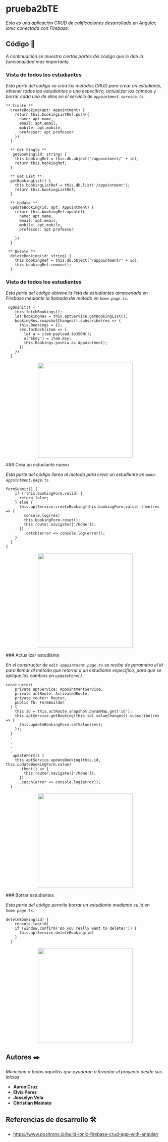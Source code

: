 



# prueba2bTE

_Esta es una aplicación CRUD de calificaciones desarrollada en Angular, ionic conectada con Firebase._

## Código  🚀

_A continuación se muestra ciertas partes del código que le dan la funcionalidad mas importante._

### Vista de todos los estudiantes

_Esta parte del código se crea los metodos CRUD para crear un estudiante, obtener todos los estudiantes o uno específico, actualizar los campos y borrar
cada uno de ellos en el servicio de `appointment.service.ts`._
```
** Create **
  createBooking(apt: Appointment) {
    return this.bookingListRef.push({
      name: apt.name,
      email: apt.email,
      mobile: apt.mobile,
      professor: apt.professor
    })
  }

  ** Get Single **
   getBooking(id: string) {
    this.bookingRef = this.db.object('/appointment/' + id);
    return this.bookingRef;
  }

  ** Get List **
  getBookingList() {
    this.bookingListRef = this.db.list('/appointment');
    return this.bookingListRef;
  }

  ** Update **
  updateBooking(id, apt: Appointment) {
    return this.bookingRef.update({
      name: apt.name,
      email: apt.email,
      mobile: apt.mobile,
      professor: apt.professor

    })
  }

 ** Delete **
  deleteBooking(id: string) {
    this.bookingRef = this.db.object('/appointment/' + id);
    this.bookingRef.remove();
  }
```

### Vista de todos los estudiantes

_Esta parte del código obtiene la lista de estudiantes almacenada en Firebase mediante la llamada del método en `home.page.ts`._
```
 ngOnInit() {
    this.fetchBookings();
    let bookingRes = this.aptService.getBookingList();
    bookingRes.snapshotChanges().subscribe(res => {
      this.Bookings = [];
      res.forEach(item => {
        let a = item.payload.toJSON();
        a['$key'] = item.key;
        this.Bookings.push(a as Appointment);
      })
    })
  }
```
<p align="center"> 
 <img src=" https://elvismpq.github.io/prueba2bTE/imagenes/Captura.png" width="300"/> 
</p> 
### Crea un estudiante nuevo

_Esta parte del código llama al metodo para crear un estudiante en `make-appointment.page.ts`._
```
formSubmit() {
    if (!this.bookingForm.valid) {
      return false;
    } else {
      this.aptService.createBooking(this.bookingForm.value).then(res => {
        console.log(res)
        this.bookingForm.reset();
        this.router.navigate(['/home']);
      })
        .catch(error => console.log(error));
    }
  }
}
```
<p align="center"> 
 <img src=" https://elvismpq.github.io/prueba2bTE/imagenes/Captura2.png" width="300"/> 
</p> 
### Actualizar estudiante

_En el constructor de `edit-appointment.page.ts` se recibe de parametro el id para llamar al método que retorna a un estudiante especifico, para que se aplique los cambios en `updateForm()`._
```
constructor(
    private aptService: AppointmentService,
    private actRoute: ActivatedRoute,
    private router: Router,
    public fb: FormBuilder
  ) {
    this.id = this.actRoute.snapshot.paramMap.get('id');
    this.aptService.getBooking(this.id).valueChanges().subscribe(res => {
      this.updateBookingForm.setValue(res);
    });
  }
  .
  .
  .
  .
   updateForm() {
    this.aptService.updateBooking(this.id, this.updateBookingForm.value)
      .then(() => {
        this.router.navigate(['/home']);
      })
      .catch(error => console.log(error));
  }
```
<p align="center"> 
 <img src=" https://elvismpq.github.io/prueba2bTE/imagenes/Captura3.png" width="300"/> 
</p> 
### Borrar estudiantes

_Esta parte del código permite borrar un estudiante mediante su id en `home.page.ts`._
```
deleteBooking(id) {
    console.log(id)
    if (window.confirm('Do you really want to delete?')) {
      this.aptService.deleteBooking(id)
    }
  }
```
<p align="center"> 
 <img src=" https://elvismpq.github.io/prueba2bTE/imagenes/Captura4.png" width="300"/> 
</p> 

## Autores ✒️

_Menciona a todos aquellos que ayudaron a levantar el proyecto desde sus inicios_

* **Aaron Cruz**
* **Elvis Pérez** 
* **Josselyn Vela**
* **Christian Mainato**


## Referencias de desarrollo 🛠️

* https://www.positronx.io/build-ionic-firebase-crud-app-with-angular/
